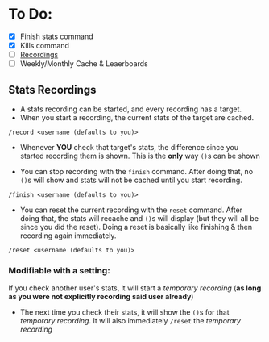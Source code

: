 # To Do:   
- [x] Finish stats command
- [x] Kills command
- [ ] [Recordings](#stats-recordings)
- [ ] Weekly/Monthly Cache & Leaerboards

## Stats Recordings
 - A stats recording can be started, and every recording has a target.
 - When you start a recording, the current stats of the target are cached.
```
/record <username (defaults to you)>
```

 - Whenever **YOU** check that target's stats, the difference since you started recording them is shown. This is the **only** way `()`s can be shown

 - You can stop recording with the `finish` command. After doing that, no `()`s will show and stats will not be cached until you start recording.
```
/finish <username (defaults to you)>
```

 - You can reset the current recording with the `reset` command. After doing that, the stats will recache and `()`s will display (but they will all be since you did the reset). Doing a reset is basically like finishing & then recording again immediately.
```
/reset <username (defaults to you)>
```

### Modifiable with a setting:
If you check another user's stats, it will start a *temporary recording* (**as long as you were not explicitly recording said user already**)
 - The next time you check their stats, it will show the `()`s for that *temporary recording*. It will also immediately `/reset` the *temporary recording*